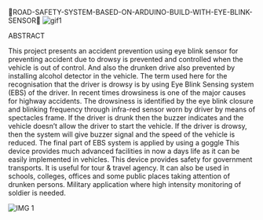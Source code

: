 📌ROAD-SAFETY-SYSTEM-BASED-ON-ARDUINO-BUILD-WITH-EYE-BLINK-SENSOR📌
![gif1](https://github.com/Girisha26/ROAD-SAFETY-SYSTEM-BASED-ON-ARDUINO-BUILD-WITH-EYE-BLINK-SENSOR/assets/110905339/774cee60-68af-4403-88ad-eb84b0a215a7)

ABSTRACT 

   This project presents an accident prevention using eye blink sensor for preventing accident due to drowsy is prevented and controlled when the vehicle is out of control. And also the drunken drive also prevented by installing alcohol detector in the vehicle. The term used here for the recognisation that the driver is drowsy is by using Eye Blink Sensing system (EBS) of the driver. In recent times drowsiness is one of the major causes for highway accidents. The drowsiness is identified by the eye blink closure and blinking frequency through infra-red sensor worn by driver by means of spectacles frame. If the driver is drunk then the buzzer indicates and the vehicle doesn’t allow the driver to start the vehicle. If the driver is drowsy, then the system will give buzzer signal and the speed of the vehicle is reduced. The final part of EBS system is applied by using a goggle
This device provides much advanced facilities in now a days life as it can be easily implemented in vehicles. This device provides safety for government transports. It is useful for tour & travel agency. It can also be used in schools, colleges, offices and some public places taking attention of drunken persons. Military application where high intensity monitoring of soldier is needed.

![IMG 1](https://github.com/Girisha26/ROAD-SAFETY-SYSTEM-BASED-ON-ARDUINO-BUILD-WITH-EYE-BLINK-SENSOR/assets/110905339/1ebfe577-c0bf-42ac-b2e1-70d4fd2e409e)


